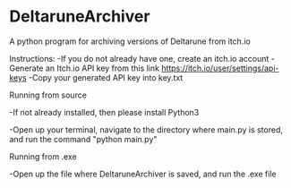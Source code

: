 # DeltaruneArchiver
A python program for archiving versions of Deltarune from itch.io

Instructions:
-If you do not already have one, create an itch.io account
-Generate an Itch.io API key from this link https://itch.io/user/settings/api-keys
-Copy your generated API key into key.txt

Running from source

-If not already installed, then please install Python3

-Open up your terminal, navigate to the directory where main.py is stored, and run the command "python main.py"

Running from .exe

-Open up the file where DeltaruneArchiver is saved, and run the .exe file


